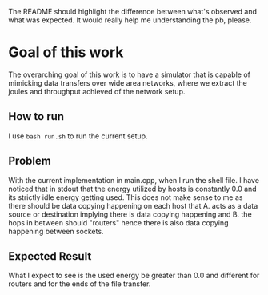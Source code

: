 The README should highlight the difference between what's observed and what was expected. It would really help me understanding the pb, please.

# Goal of this work

The overarching goal of this work is to have a simulator that is capable of mimicking data transfers over wide area networks, where we extract the joules and throughput achieved of the network setup.

## How to run
I use ```bash run.sh``` to run the current setup.

## Problem

With the current implementation in main.cpp, when I run the shell file. I have noticed that in stdout that the energy utilized by hosts is constantly 0.0 and its strictly idle energy getting used. 
This does not make sense to me as there should be data copying happening on each host that A. acts as a data source or destination implying there is data copying happening and B. the hops in between should "routers" hence there is also data copying happening between sockets.

## Expected Result
What I expect to see is the used energy be greater than 0.0 and different for routers and for the ends of the file transfer.
